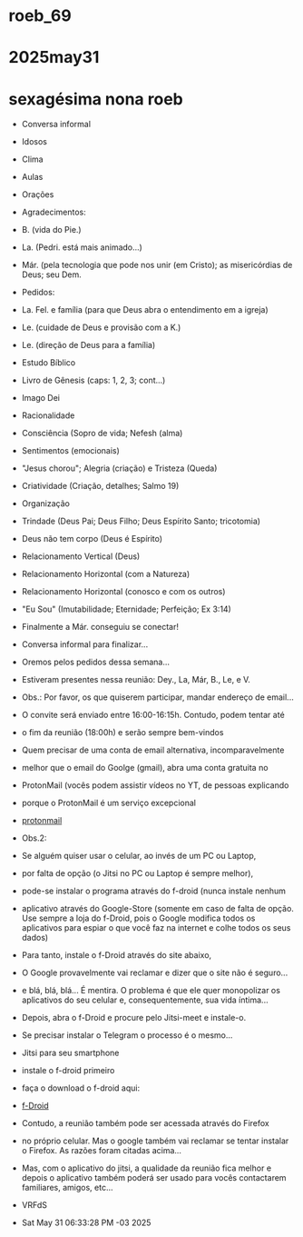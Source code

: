 # roeb_69
# 2025may31
# sexagésima nona roeb

- Conversa informal 
- Idosos
- Clima
- Aulas

- Orações
- Agradecimentos:
- B. (vida do Pie.)
- La. (Pedri. está mais animado...)
- Már. (pela tecnologia que pode nos unir (em Cristo); as misericórdias
  de Deus; seu Dem.

- Pedidos:
- La. Fel. e família (para que Deus abra o entendimento em a igreja)
- Le. (cuidade de Deus e provisão com a K.)
- Le. (direção de Deus para a família)

- Estudo Bíblico
- Livro de Gênesis (caps: 1, 2, 3; cont...)

- Imago Dei 

- Racionalidade
- Consciência (Sopro de vida; Nefesh (alma)
- Sentimentos (emocionais)
- "Jesus chorou"; Alegria (criação) e Tristeza (Queda)
- Criatividade (Criação, detalhes; Salmo 19)
- Organização
- Trindade (Deus Pai; Deus Filho; Deus Espírito Santo; tricotomia)
- Deus não tem corpo (Deus é Espírito)
- Relacionamento Vertical (Deus)
- Relacionamento Horizontal (com a Natureza)
- Relacionamento Horizontal (conosco e com os outros)
- "Eu Sou" (Imutabilidade; Eternidade; Perfeição; Ex 3:14)
- Finalmente a Már. conseguiu se conectar!
  
- Conversa informal para finalizar...
- Oremos pelos pedidos dessa semana...

- Estiveram presentes nessa reunião: Dey., La, Már, B., Le, e V.

- Obs.: Por favor, os que quiserem participar, mandar endereço de email...
- O convite será enviado entre 16:00-16:15h. Contudo, podem tentar até
- o fim da reunião (18:00h) e serão sempre bem-vindos 
- Quem precisar de uma conta de email alternativa, incomparavelmente
- melhor que o email do Goolge (gmail), abra uma conta gratuita no
- ProtonMail (vocês podem assistir vídeos no YT, de pessoas explicando
- porque o ProtonMail é um serviço excepcional 
- [protonmail](https://proton.me/mail)

- Obs.2:
- Se alguém quiser usar o celular, ao invés de um PC ou Laptop,
- por falta de opção (o Jitsi no PC ou Laptop é sempre melhor),
- pode-se instalar o programa através do f-droid (nunca instale nenhum 
- aplicativo através do Google-Store (somente em caso de falta de
  opção. Use sempre a loja do f-Droid, pois o Google modifica todos os
  aplicativos para espiar o que você faz na internet e colhe todos os
  seus dados)

- Para tanto, instale o f-Droid através do site abaixo, 
- O Google provavelmente vai reclamar e dizer que o site não é
  seguro...
- e blá, blá, blá... É mentira. O problema é que ele quer monopolizar
  os aplicativos do seu celular e, consequentemente, sua vida íntima...
- Depois, abra o f-Droid e procure pelo Jitsi-meet e instale-o.
- Se precisar instalar o Telegram o processo é o mesmo...

- Jitsi para seu smartphone
- instale o f-droid primeiro
- faça o download o f-droid aqui:
- [f-Droid](https://f-droid.org/packages/org.jitsi.meet/)

- Contudo, a reunião também pode ser acessada através do Firefox 
- no próprio celular. Mas o google também vai reclamar se tentar
  instalar o Firefox. As razões foram citadas acima...
- Mas, com o aplicativo do jitsi, a qualidade da reunião fica melhor e
  depois o aplicativo também poderá ser usado para vocês contactarem
  familiares, amigos, etc...

- VRFdS
- Sat May 31 06:33:28 PM -03 2025
